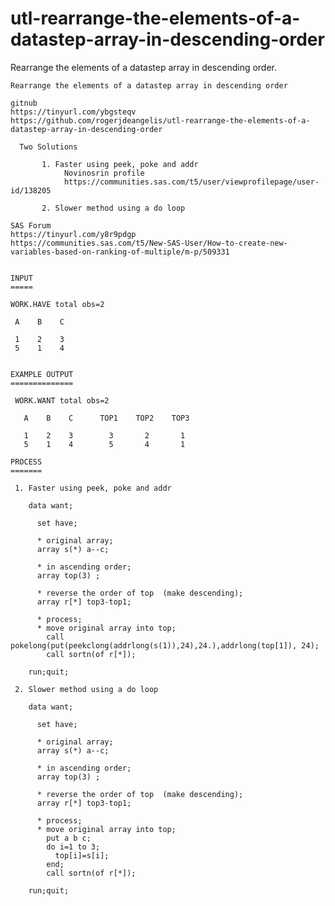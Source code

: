 # utl-rearrange-the-elements-of-a-datastep-array-in-descending-order
Rearrange the elements of a datastep array in descending order.

    Rearrange the elements of a datastep array in descending order                                                    
                                                                                                                      
    gitnub                                                                                                            
    https://tinyurl.com/ybgsteqv                                                                                      
    https://github.com/rogerjdeangelis/utl-rearrange-the-elements-of-a-datastep-array-in-descending-order             
                                                                                                                      
      Two Solutions                                                                                                   
                                                                                                                      
           1. Faster using peek, poke and addr                                                                        
                Novinosrin profile                                                                                    
                https://communities.sas.com/t5/user/viewprofilepage/user-id/138205                                    
                                                                                                                      
           2. Slower method using a do loop                                                                           
                                                                                                                      
    SAS Forum                                                                                                         
    https://tinyurl.com/y8r9pdgp                                                                                      
    https://communities.sas.com/t5/New-SAS-User/How-to-create-new-variables-based-on-ranking-of-multiple/m-p/509331   
                                                                                                                      
                                                                                                                      
    INPUT                                                                                                             
    =====                                                                                                             
                                                                                                                      
    WORK.HAVE total obs=2                                                                                             
                                                                                                                      
     A    B    C                                                                                                      
                                                                                                                      
     1    2    3                                                                                                      
     5    1    4                                                                                                      
                                                                                                                      
                                                                                                                      
    EXAMPLE OUTPUT                                                                                                    
    ==============                                                                                                    
                                                                                                                      
     WORK.WANT total obs=2                                                                                            
                                                                                                                      
       A    B    C      TOP1    TOP2    TOP3                                                                          
                                                                                                                      
       1    2    3        3       2       1                                                                           
       5    1    4        5       4       1                                                                           
                                                                                                                      
    PROCESS                                                                                                           
    =======                                                                                                           
                                                                                                                      
     1. Faster using peek, poke and addr                                                                              
                                                                                                                      
        data want;                                                                                                    
                                                                                                                      
          set have;                                                                                                   
                                                                                                                      
          * original array;                                                                                           
          array s(*) a--c;                                                                                            
                                                                                                                      
          * in ascending order;                                                                                       
          array top(3) ;                                                                                              
                                                                                                                      
          * reverse the order of top  (make descending);                                                              
          array r[*] top3-top1;                                                                                       
                                                                                                                      
          * process;                                                                                                  
          * move original array into top;                                                                             
            call pokelong(put(peekclong(addrlong(s(1)),24),24.),addrlong(top[1]), 24);                                
            call sortn(of r[*]);                                                                                      
                                                                                                                      
        run;quit;                                                                                                     
                                                                                                                      
     2. Slower method using a do loop                                                                                 
                                                                                                                      
        data want;                                                                                                    
                                                                                                                      
          set have;                                                                                                   
                                                                                                                      
          * original array;                                                                                           
          array s(*) a--c;                                                                                            
                                                                                                                      
          * in ascending order;                                                                                       
          array top(3) ;                                                                                              
                                                                                                                      
          * reverse the order of top  (make descending);                                                              
          array r[*] top3-top1;                                                                                       
                                                                                                                      
          * process;                                                                                                  
          * move original array into top;                                                                             
            put a b c;                                                                                                
            do i=1 to 3;                                                                                              
              top[i]=s[i];                                                                                            
            end;                                                                                                      
            call sortn(of r[*]);                                                                                      
                                                                                                                      
        run;quit;                                                                                                     
                                                                                                                      
                                                                                                                      
